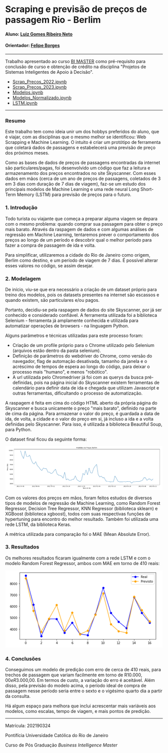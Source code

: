 # Scraping e previsão de preços de passagem Rio - Berlim

#### Aluno: [Luiz Gomes Ribeiro Neto](https://github.com/luizgrneto)
#### Orientador: [Felipe Borges](https://github.com/FelipeBorgesC)

---

Trabalho apresentado ao curso [BI MASTER](https://ica.puc-rio.ai/bi-master) como pré-requisito para conclusão de curso e obtenção de crédito na disciplina "Projetos de Sistemas Inteligentes de Apoio à Decisão".

- [Scrap_Precos_2022.ipynb](Scrap_Precos_2022.ipynb)
- [Scrap_Precos_2023.ipynb](Scrap_Precos_2023.ipynb)
- [Modelos.ipynb](Modelos.ipynb)
- [Modelos_Normalizado.ipynb](Modelos_Normalizado.ipynb)
- [LSTM.ipynb](LSTM.ipynb)

---

### Resumo

Este trabalho tem como ideia unir um dos hobbys preferidos do aluno, que é viajar, com as disciplinas que o mesmo melhor se identificou: Web Scrapping e Machine Learning. O intuito é criar um protótipo de ferramenta que coletará dados de passagens e estabelecerá uma previsão de preço dos próximos meses.

Como as bases de dados de preços de passagens encontradas da internet são particulares/pagas, foi desenvolvido um código que faz a leitura e armazenamento dos preços encontrados no site Skyscanner. Com esses dados em mãos (cerca de um ano de preços de passagens, coletados de 3 em 3 dias com duração de 7 dias de viagem), faz-se um estudo dos principais modelos de Machine Learning e uma rede neural Long Short-Term Memory (LSTM) para previsão de preços para o futuro. 

### 1. Introdução

Todo turista ou viajante que começa a preparar alguma viagem se depara com o mesmo problema: quando comprar sua passagem para obter o preço mais barato. Através da raspagem de dados e com algumas análises de regressão em Machine Learning, tentaremos prever o comportamento dos preços ao longo de um período e descobrir qual o melhor período para fazer a compra de passagem de ida e volta. 

Para simplificar, utilizaremos a cidade do Rio de Janeiro como origem, Berlim como destino, e um período de viagem de 7 dias. É possível alterar esses valores no código, se assim desejar. 

### 2. Modelagem

De início, viu-se que era necessário a criação de um dataset próprio para treino dos modelos, pois os datasets presentes na internet são escassos e quando existem, são particulares e/ou pagos. 

Portanto, decidiu-se pela raspagem de dados do site Skyscanner, por já ser conhecido e considerado confiável. A ferramenta utilizada foi a biblioteca Selenium - ferramenta já amplamente conhecida e utilizada para automatizar operações de browsers - na linguagem Python. 

Alguns parâmetros e técnicas utilizadas para este processo foram: 
- Criação de um profile próprio para o Chrome utilizado pelo Selenium (arquivos estão dentro da pasta selenium).
- Definição de parâmetros do webdriver do Chrome, como versão do navegador, flag de automação desativada, tamanho da janela e o acréscimo de tempos de espera ao longo do código, para deixar o processo mais "humano", e menos "robótico". 
- A url utilizada pelo Chromedriver já foi com as querys da busca pré-definidas, pois na página inicial do Skyscanner existem ferramentas de calendário para definir data de ida e chegada que utilizam Javascript e outras ferramentas, dificultando o processo de automatização. 

A raspagem é feita em cima do código HTML aberto da própria página do Skyscanner e busca unicamente o preço "mais barato", definido na parte de cima da página. Para armazenar o valor do preço, é guardada a data de ida, de volta, a cidade e o valor do preço em si, já incluso a ida e a volta definidas pelo Skyscanner. Para isso, é utilizada a biblioteca Beautiful Soup, para Python. 

O dataset final ficou da seguinte forma: 

![Dataset Completo](https://github.com/luizgrneto/BIMASTER_LuizGomes/blob/main/Imagens/dataset_completo.PNG)

Com os valores dos preços em mãos, foram feitos estudos de diversos tipos de modelos de regressão de Machine Learning, como Random Forest Regressor, Decision Tree Regressor, KNN Regressor (biblioteca sklearn) e XGBoost (biblioteca xgboost), todos com suas respectivas funções de hypertuning para encontro do melhor resultado. Também foi utilizada uma rede LSTM, da biblioteca Keras.  

A métrica utilizada para comparação foi o MAE (Mean Absolute Error). 

### 3. Resultados

Os melhores resultados ficaram igualmente com a rede LSTM e com o modelo Random Forest Regressor, ambos com MAE em torno de 410 reais:

![Predição em cima do teste](https://github.com/luizgrneto/BIMASTER_LuizGomes/blob/main/Imagens/trecho_predicao.PNG)

### 4. Conclusões

Conseguimos um modelo de predição com erro de cerca de 410 reais, para trechos de passagem que variam facilmente em torno de R$10.000,00 e R$3.000,00. Em termos de custo, a variação do erro é aceitável. Além disso, pela previsão do modelo acima, o período ideal de compra de passagem nesse período seria entre o sexto e o vigésimo quarto dia a partir da consulta.

Há algum espaço para melhora que inclui acrescentar mais variáveis aos modelos, como escalas, tempo de viagem, e mais pontos de predição. 

---

Matrícula: 202190324

Pontifícia Universidade Católica do Rio de Janeiro

Curso de Pós Graduação *Business Intelligence Master*
